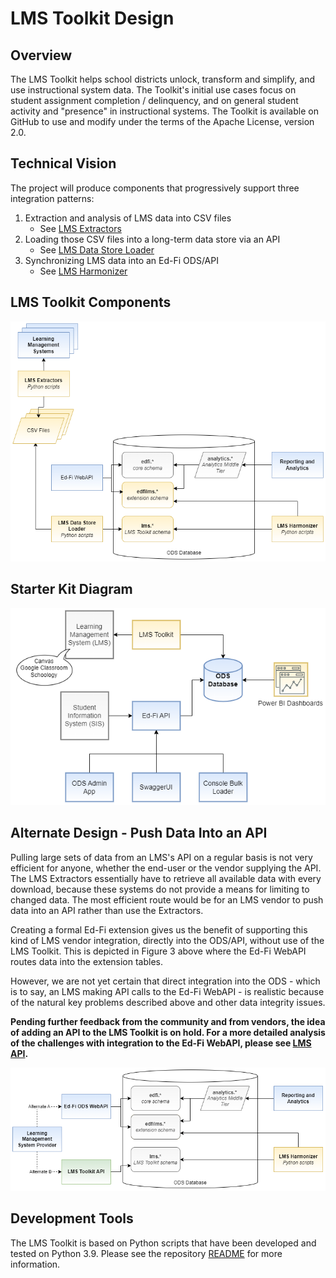 # LMS Toolkit Design

## Overview

The LMS Toolkit helps school districts unlock, transform and simplify, and use
instructional system data. The Toolkit's initial use cases focus on student
assignment completion / delinquency, and on general student activity and
"presence" in instructional systems. The Toolkit is available on GitHub to use
and modify under the terms of the Apache License, version 2.0.

## Technical Vision

The project will produce components that progressively support three integration
patterns:

1. Extraction and analysis of LMS data into CSV files
   * See [LMS Extractors](./LMS-EXTRACTORS.md)
2. Loading those CSV files into a long-term data store via an API
   * See [LMS Data Store Loader](./LMS-DATA-STORE-LOADER.md)
3. Synchronizing LMS data into an Ed-Fi ODS/API
   * See [LMS Harmonizer](./LMS-HARMONIZER.md)

## LMS Toolkit Components

![Component diagram for LMS Toolkit](./images/lms-toolkit-components.png)

## Starter Kit Diagram

![Component diagram for the starter kit](./images/lms-toolkit-starter-kit.png)

## Alternate Design - Push Data Into an API

Pulling large sets of data from an LMS's API on a regular basis is not very
efficient for anyone, whether the end-user or the vendor supplying the API. The
LMS Extractors essentially have to retrieve all available data with every
download, because these systems do not provide a means for limiting to changed
data. The most efficient route would be for an LMS vendor to push data into an
API rather than use the Extractors.

Creating a formal Ed-Fi extension gives us the benefit of supporting this kind
of LMS vendor integration, directly into the ODS/API, without use of the LMS
Toolkit. This is depicted in Figure 3 above where the Ed-Fi WebAPI routes data
into the extension tables.

However, we are not yet certain that direct integration into the ODS - which is
to say, an LMS making API calls to the Ed-Fi WebAPI - is realistic because of
the natural key problems described above and other data integrity issues.

**Pending further feedback from the community and from vendors, the idea of
adding an API to the LMS Toolkit is on hold. For a more detailed analysis of the
challenges with integration to the Ed-Fi WebAPI, please see [LMS
API](./LMS-API.md).**

![Component diagram for alternate design](./images/lms-toolkit-alt-design.png)

## Development Tools

The LMS Toolkit is based on Python scripts that have been developed and tested
on Python 3.9. Please see the repository [README](../../README.md) for more
information.
